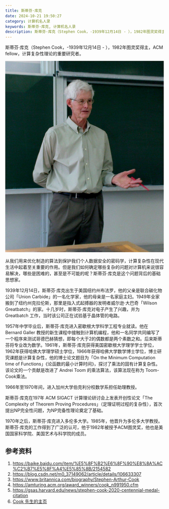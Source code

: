 ```yaml
---
title: 斯蒂芬·库克
date: 2024-10-21 19:50:27
category: 计算机名人录
keywords: 斯蒂芬·库克, 计算机名人录
description: 斯蒂芬·库克（Stephen Cook，-1939年12月14日 - ），1982年图灵奖得主，ACM fellow，计算复杂性理论的重要研究者。
---
```


斯蒂芬·库克（Stephen Cook，-1939年12月14日 - ），1982年图灵奖得主，ACM fellow，计算复杂性理论的重要研究者。

![img](20241021-stephen-cook/Stephen-Arthur-Cook-2008.jpg)

从我们用来优化制造的算法到保护我们个人数据安全的密码学，计算复杂性在现代生活中起着至关重要的作用。但是我们如何确定哪些复杂的问题对计算机来说很容易解决，哪些是困难的，甚至是不可能的呢？斯蒂芬·库克是这个问题背后的基础思想家。

1939年12月14日，斯蒂芬·库克出生于美国纽约州布法罗，他的父亲是联合碳化物公司「Union Carbide」的一名化学家，他的母亲是一名家庭主妇。1949年全家搬到了纽约州克拉伦斯，那里是指入式起搏器的发明者威尔逊·大巴奇「Wilson Greatbatch」的家。十几岁时，斯蒂芬·库克对电子产生了兴趣，并为 Greatbatch 工作，当时该公司正在试验基于晶体管的电路。

1957年中学毕业后，斯蒂芬·库克进入密歇根大学科学工程专业就读。他在 Bernard Galler 教授的新生课程中接触到计算机编程，他和一名同学共同编写了一个程序来测试哥德巴赫猜想，即每个大于2的偶数都是两个素数之和。后来斯蒂芬将专业改为数学。1961年，斯蒂芬·库克获得美国密歇根大学理学学士学位，1962年获得哈佛大学理学硕士学位，1966年获得哈佛大学数学博士学位，博士研究课题是计算复杂性，他的博士论文题目为「On the Minimum Computation time of Functions」《论函数的最小计算时间》，探讨了乘法的固有计算复杂性。该论文的一个贡献是改进了 Andrei Toom 的乘法算法，该算法现在称为 Toom-Cook乘法。

1966年至1970年间，进入加州大学伯克利分校数学系担任助理教授。

斯蒂芬·库克在197年 ACM SIGACT 计算理论研讨会上发表开创性论文「The Complexity of Theorem Proving Procedures」（定理证明过程的复杂性），首次提出NP完全性问题，为NP完备性理论奠定了基础。

1970年之后，斯蒂芬·库克进入多伦多大学。1985年，他晋升为多伦多大学教授。斯蒂芬·库克的工作得到了广泛的认可，他于1982年被授予ACM图灵奖，他也是美国国家科学院、美国艺术与科学院的成员。



## 参考资料
1. https://baike.baidu.com/item/%E5%8F%B2%E6%8F%90%E8%8A%AC%C2%B7%E5%8F%A4%E5%85%8B/2154582
2. https://blog.csdn.net/m0_37149062/article/details/106633307
3. https://www.britannica.com/biography/Stephen-Arthur-Cook
4. https://amturing.acm.org/award_winners/cook_n991950.cfm
5. https://gsas.harvard.edu/news/stephen-cook-2020-centennial-medal-citation
6. [Cook 先生的主页](https://gsas.harvard.edu/news/stephen-cook-2020-centennial-medal-citation)
